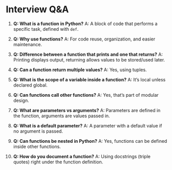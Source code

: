 # Interview Q&A

1. **Q: What is a function in Python?**
A: A block of code that performs a specific task, defined with `def`.

2. **Q: Why use functions?**
A: For code reuse, organization, and easier maintenance.

3. **Q: Difference between a function that prints and one that returns?**
A: Printing displays output, returning allows values to be stored/used later.

4. **Q: Can a function return multiple values?**
A: Yes, using tuples.

5. **Q: What is the scope of a variable inside a function?**
A: It’s local unless declared global.

6. **Q: Can functions call other functions?**
A: Yes, that’s part of modular design.

7. **Q: What are parameters vs arguments?**
A: Parameters are defined in the function, arguments are values passed in.

8. **Q: What is a default parameter?**
A: A parameter with a default value if no argument is passed.

9. **Q: Can functions be nested in Python?**
A: Yes, functions can be defined inside other functions.

10. **Q: How do you document a function?**
A: Using docstrings (triple quotes) right under the function definition.
